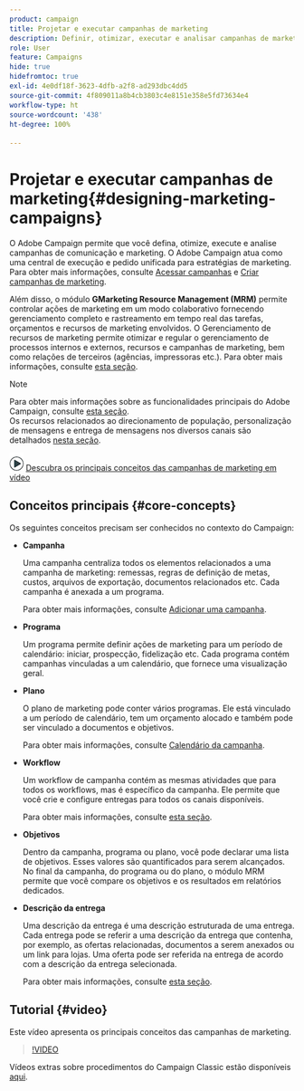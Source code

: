 ```yaml
---
product: campaign
title: Projetar e executar campanhas de marketing
description: Definir, otimizar, executar e analisar campanhas de marketing
role: User
feature: Campaigns
hide: true
hidefromtoc: true
exl-id: 4e0df18f-3623-4dfb-a2f8-ad293dbc4dd5
source-git-commit: 4f809011a8b4cb3803c4e8151e358e5fd73634e4
workflow-type: ht
source-wordcount: '438'
ht-degree: 100%

---
```


# Projetar e executar campanhas de marketing{#designing-marketing-campaigns}


O Adobe Campaign permite que você defina, otimize, execute e analise campanhas de comunicação e marketing. O Adobe Campaign atua como uma central de execução e pedido unificada para estratégias de marketing. Para obter mais informações, consulte [Acessar campanhas](../../distributed/using/accessing-campaigns.md) e [Criar campanhas de marketing](../../campaign/using/setting-up-marketing-campaigns.md).

Além disso, o módulo **GMarketing Resource Management (MRM)** permite controlar ações de marketing em um modo colaborativo fornecendo gerenciamento completo e rastreamento em tempo real das tarefas, orçamentos e recursos de marketing envolvidos. O Gerenciamento de recursos de marketing permite otimizar e regular o gerenciamento de processos internos e externos, recursos e campanhas de marketing, bem como relações de terceiros (agências, impressoras etc.). Para obter mais informações, consulte [esta seção](../../mrm/using/about-marketing-resource-management.md).

>[!NOTE]
>
>Para obter mais informações sobre as funcionalidades principais do Adobe Campaign, consulte [esta seção](../../platform/using/about-adobe-campaign-classic.md).\
>Os recursos relacionados ao direcionamento de população, personalização de mensagens e entrega de mensagens nos diversos canais são detalhados [nesta seção](../../delivery/using/steps-about-delivery-creation-steps.md).

![](assets/do-not-localize/how-to-video.png) [Descubra os principais conceitos das campanhas de marketing em vídeo](#video)

## Conceitos principais {#core-concepts}

Os seguintes conceitos precisam ser conhecidos no contexto do Campaign:

* **Campanha**

  Uma campanha centraliza todos os elementos relacionados a uma campanha de marketing: remessas, regras de definição de metas, custos, arquivos de exportação, documentos relacionados etc. Cada campanha é anexada a um programa.

  Para obter mais informações, consulte [Adicionar uma campanha](../../campaign/using/setting-up-marketing-campaigns.md#adding-a-campaign).

* **Programa**

  Um programa permite definir ações de marketing para um período de calendário: iniciar, prospecção, fidelização etc. Cada programa contém campanhas vinculadas a um calendário, que fornece uma visualização geral.

* **Plano**

  O plano de marketing pode conter vários programas. Ele está vinculado a um período de calendário, tem um orçamento alocado e também pode ser vinculado a documentos e objetivos.

  Para obter mais informações, consulte [Calendário da campanha](../../campaign/using/accessing-marketing-campaigns.md#campaign-calendar).

* **Workflow**

  Um workflow de campanha contém as mesmas atividades que para todos os workflows, mas é específico da campanha. Ele permite que você crie e configure entregas para todos os canais disponíveis.

  Para obter mais informações, consulte [esta seção](../../campaign/using/marketing-campaign-deliveries.md#building-the-main-target-in-a-workflow).

* **Objetivos**

  Dentro da campanha, programa ou plano, você pode declarar uma lista de objetivos. Esses valores são quantificados para serem alcançados. No final da campanha, do programa ou do plano, o módulo MRM permite que você compare os objetivos e os resultados em relatórios dedicados.

* **Descrição da entrega**

  Uma descrição da entrega é uma descrição estruturada de uma entrega. Cada entrega pode se referir a uma descrição da entrega que contenha, por exemplo, as ofertas relacionadas, documentos a serem anexados ou um link para lojas. Uma oferta pode ser referida na entrega de acordo com a descrição da entrega selecionada.

  Para obter mais informações, consulte [esta seção](../../campaign/using/marketing-campaign-deliveries.md#associating-and-structuring-resources-linked-via-a-delivery-outline).

## Tutorial {#video}

Este vídeo apresenta os principais conceitos das campanhas de marketing.

>[!VIDEO](https://video.tv.adobe.com/v/326576?quality=12&captions=por_br)

Vídeos extras sobre procedimentos do Campaign Classic estão disponíveis [aqui](https://experienceleague.adobe.com/docs/campaign-classic-learn/tutorials/overview.html?lang=pt-BR).

